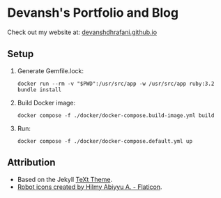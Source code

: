 # Devansh's Portfolio and Blog

Check out my website at: [devanshdhrafani.github.io](https://devanshdhrafani.github.io/)

## Setup

1. Generate Gemfile.lock:

    `docker run --rm -v "$PWD":/usr/src/app -w /usr/src/app ruby:3.2 bundle install`

2. Build Docker image:

    `docker compose -f ./docker/docker-compose.build-image.yml build`

3. Run:

    `docker compose -f ./docker/docker-compose.default.yml up`



## Attribution

- Based on the Jekyll [TeXt Theme](https://github.com/kitian616/jekyll-TeXt-theme).
- [Robot icons created by Hilmy Abiyyu A. - Flaticon](https://www.flaticon.com/free-icons/robot).